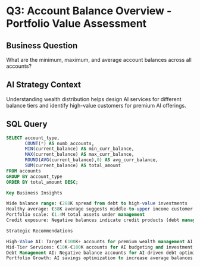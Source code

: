 # Q3: Account Balance Overview - Portfolio Value Assessment

## Business Question
What are the minimum, maximum, and average account balances across all accounts?

## AI Strategy Context
Understanding wealth distribution helps design AI services for different balance tiers and identify high-value customers for premium AI offerings.

## SQL Query
```sql
SELECT account_type, 
       COUNT(*) AS numb_accounts, 
       MIN(current_balance) AS min_curr_balance, 
       MAX(current_balance) AS max_curr_balance, 
       ROUND(AVG(current_balance),0) AS avg_curr_balance, 
       SUM(current_balance) AS total_amount
FROM accounts
GROUP BY account_type
ORDER BY total_amount DESC;

Key Business Insights

Wide balance range: €288K spread from debt to high-value investments
Healthy average: €38K average suggests middle-to-upper income customer base
Portfolio scale: €1.4M total assets under management
Credit exposure: Negative balances indicate credit products (debt management opportunity)

Strategic Recommendations

High-Value AI: Target €100K+ accounts for premium wealth management AI
Mid-Tier Services: €10K-€100K accounts for AI budgeting and investment tools
Debt Management AI: Negative balance accounts for AI-driven debt optimization
Portfolio Growth: AI savings optimization to increase average balances

